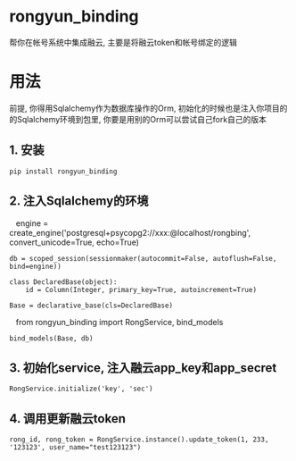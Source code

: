 # rongyun_binding
帮你在帐号系统中集成融云, 主要是将融云token和帐号绑定的逻辑

# 用法
前提, 你得用Sqlalchemy作为数据库操作的Orm, 初始化的时候也是注入你项目的的Sqlalchemy环境到包里, 你要是用别的Orm可以尝试自己fork自己的版本

## 1. 安装
    
    pip install rongyun_binding

## 2. 注入Sqlalchemy的环境

    engine = create_engine('postgresql+psycopg2://xxx:@localhost/rongbing', convert_unicode=True, echo=True)
    
    db = scoped_session(sessionmaker(autocommit=False, autoflush=False, bind=engine))
    
    class DeclaredBase(object):
        id = Column(Integer, primary_key=True, autoincrement=True)
        
    Base = declarative_base(cls=DeclaredBase)
    
    from rongyun_binding import RongService, bind_models
    
    bind_models(Base, db)
    
## 3. 初始化service, 注入融云app_key和app_secret

    RongService.initialize('key', 'sec')
    
## 4. 调用更新融云token

    rong_id, rong_token = RongService.instance().update_token(1, 233, '123123', user_name="test123123")
